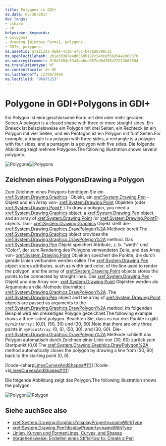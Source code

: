 ```yaml
---
title: Polygone in GDI+
ms.date: 03/30/2017
dev_langs:
- csharp
- vb
helpviewer_keywords:
- polygons
- drawing [Windows Forms], polygons
- GDI+, polygons
ms.assetid: a72213d2-d69a-4c2b-a75c-be7b20390c13
ms.openlocfilehash: 2b1e3d387e4d056d9187c54dcef560544206c370
ms.sourcegitcommit: 9f6df084c53a3da0ea657ed0d708a72213683084
ms.translationtype: MT
ms.contentlocale: de-DE
ms.lasthandoff: 12/09/2020
ms.locfileid: "96975253"
---
```

# <a name="polygons-in-gdi"></a><span data-ttu-id="330c8-102">Polygone in GDI+</span><span class="sxs-lookup"><span data-stu-id="330c8-102">Polygons in GDI+</span></span>
<span data-ttu-id="330c8-103">Ein Polygon ist eine geschlossene Form mit drei oder mehr geraden Seiten.</span><span class="sxs-lookup"><span data-stu-id="330c8-103">A polygon is a closed shape with three or more straight sides.</span></span> <span data-ttu-id="330c8-104">Ein Dreieck ist beispielsweise ein Polygon mit drei Seiten, ein Rechteck ist ein Polygon mit vier Seiten, und ein Pentagon ist ein Polygon mit fünf Seiten.</span><span class="sxs-lookup"><span data-stu-id="330c8-104">For example, a triangle is a polygon with three sides, a rectangle is a polygon with four sides, and a pentagon is a polygon with five sides.</span></span> <span data-ttu-id="330c8-105">Die folgende Abbildung zeigt mehrere Polygone.</span><span class="sxs-lookup"><span data-stu-id="330c8-105">The following illustration shows several polygons.</span></span>  
  
 <span data-ttu-id="330c8-106">![Polygone](./media/aboutgdip02-art07.gif "Aboutgdip02_art07")</span><span class="sxs-lookup"><span data-stu-id="330c8-106">![Polygons](./media/aboutgdip02-art07.gif "Aboutgdip02_art07")</span></span>  
  
## <a name="drawing-a-polygon"></a><span data-ttu-id="330c8-107">Zeichnen eines Polygons</span><span class="sxs-lookup"><span data-stu-id="330c8-107">Drawing a Polygon</span></span>  
 <span data-ttu-id="330c8-108">Zum Zeichnen eines Polygons benötigen Sie ein <xref:System.Drawing.Graphics> -Objekt, ein <xref:System.Drawing.Pen> -Objekt und ein Array von- <xref:System.Drawing.Point> Objekten (oder <xref:System.Drawing.PointF> ).</span><span class="sxs-lookup"><span data-stu-id="330c8-108">To draw a polygon, you need a <xref:System.Drawing.Graphics> object, a <xref:System.Drawing.Pen> object, and an array of <xref:System.Drawing.Point> (or <xref:System.Drawing.PointF>) objects.</span></span> <span data-ttu-id="330c8-109">Das- <xref:System.Drawing.Graphics> Objekt stellt die- <xref:System.Drawing.Graphics.DrawPolygon%2A> Methode bereit.</span><span class="sxs-lookup"><span data-stu-id="330c8-109">The <xref:System.Drawing.Graphics> object provides the <xref:System.Drawing.Graphics.DrawPolygon%2A> method.</span></span> <span data-ttu-id="330c8-110">Das <xref:System.Drawing.Pen> Objekt speichert Attribute, z. b. "width" und "Color", der zum Rendering des Polygons verwendeten Zeile, und das Array von- <xref:System.Drawing.Point> Objekten speichert die Punkte, die durch gerade Linien verbunden werden sollen.</span><span class="sxs-lookup"><span data-stu-id="330c8-110">The <xref:System.Drawing.Pen> object stores attributes, such as width and color, of the line used to render the polygon, and the array of <xref:System.Drawing.Point> objects stores the points to be connected by straight lines.</span></span> <span data-ttu-id="330c8-111">Das <xref:System.Drawing.Pen> -Objekt und das Array von- <xref:System.Drawing.Point> Objekten werden als Argumente an die-Methode übermittelt <xref:System.Drawing.Graphics.DrawPolygon%2A> .</span><span class="sxs-lookup"><span data-stu-id="330c8-111">The <xref:System.Drawing.Pen> object and the array of <xref:System.Drawing.Point> objects are passed as arguments to the <xref:System.Drawing.Graphics.DrawPolygon%2A> method.</span></span> <span data-ttu-id="330c8-112">Im folgenden Beispiel wird ein dreiseitiges Polygon gezeichnet.</span><span class="sxs-lookup"><span data-stu-id="330c8-112">The following example draws a three-sided polygon.</span></span> <span data-ttu-id="330c8-113">Beachten Sie, dass es nur drei Punkte in gibt `myPointArray` : (0,0), (50, 30) und (30, 60).</span><span class="sxs-lookup"><span data-stu-id="330c8-113">Note that there are only three points in `myPointArray`: (0, 0), (50, 30), and (30, 60).</span></span> <span data-ttu-id="330c8-114">Die- <xref:System.Drawing.Graphics.DrawPolygon%2A> Methode schließt das Polygon automatisch durch Zeichnen einer Linie von (30, 60) zurück zum Startpunkt (0,0).</span><span class="sxs-lookup"><span data-stu-id="330c8-114">The <xref:System.Drawing.Graphics.DrawPolygon%2A> method automatically closes the polygon by drawing a line from (30, 60) back to the starting point (0, 0).</span></span>  
  
 [!code-csharp[LinesCurvesAndShapes#111](~/samples/snippets/csharp/VS_Snippets_Winforms/LinesCurvesAndShapes/CS/Class1.cs#111)]
 [!code-vb[LinesCurvesAndShapes#111](~/samples/snippets/visualbasic/VS_Snippets_Winforms/LinesCurvesAndShapes/VB/Class1.vb#111)]  
  
 <span data-ttu-id="330c8-115">Die folgende Abbildung zeigt das Polygon.</span><span class="sxs-lookup"><span data-stu-id="330c8-115">The following illustration shows the polygon.</span></span>  
  
 <span data-ttu-id="330c8-116">![Polygon](./media/aboutgdip02-art08.gif "Aboutgdip02_art08")</span><span class="sxs-lookup"><span data-stu-id="330c8-116">![Polygon](./media/aboutgdip02-art08.gif "Aboutgdip02_art08")</span></span>  
  
## <a name="see-also"></a><span data-ttu-id="330c8-117">Siehe auch</span><span class="sxs-lookup"><span data-stu-id="330c8-117">See also</span></span>

- <xref:System.Drawing.Graphics?displayProperty=nameWithType>
- <xref:System.Drawing.Pen?displayProperty=nameWithType>
- [<span data-ttu-id="330c8-118">Linien, Kurven und Formen</span><span class="sxs-lookup"><span data-stu-id="330c8-118">Lines, Curves, and Shapes</span></span>](lines-curves-and-shapes.md)
- [<span data-ttu-id="330c8-119">Vorgehensweise: Erstellen eines Stifts</span><span class="sxs-lookup"><span data-stu-id="330c8-119">How to: Create a Pen</span></span>](how-to-create-a-pen.md)
